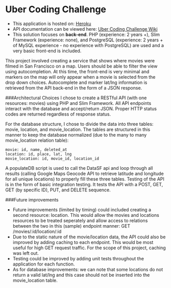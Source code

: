 # Uber Coding Challenge

* This application is hosted on: [Heroku](https://nameless-ridge-1156.herokuapp.com/)
* API documentation can be viewed here: [Uber Coding Challenge Wiki](https://github.com/anna-maria/Uber-Coding-Challenge/wiki)
* This solution focuses on **back-end**. PHP (experience: 2 years +), Slim Framework (experience: none), and PostgreSQL (experience: 2 years + of MySQL experience - no experience with PostgreSQL) are used and a very basic front-end is included. 

This project involved creating a service that shows where movies were filmed in San Francisco on a map. Users should be able to filter the view using autocompletion. At this time, the front-end is very minimal and markers on the map will only appear when a movie is selected from the drop down choices. Autocomplete and marker lat/lng information is retrieved from the API back-end in the form of a JSON response.

###Architectural Choices
I chose to create a RESTful API (with one resources: movies) using PHP and Slim Framework. All API endpoints interact with the database and accept/return JSON. Proper HTTP status codes are returned regardless of response status. 

For the database structure, I chose to divide the data into three tables: movie, location, and movie_location. The tables are structured in this manner to keep the database normalized (due to the many to many movie_location relation table):
```
movie: id, name, deleted_at
location: id, place, lat, lng
movie_location: id, movie_id, location_id
```
A populateDB script is used to call the DataSF api and loop through all results (calling Google Maps Geocode API to retrieve latitude and longitude for all unique locations) to properly fill these three tables. Testing of the API is in the form of basic integration testing. It tests the API with a POST, GET, GET (by specific ID), PUT, and DELETE sequence. 

###Future improvements
* Future improvements (limited by timing) could included creating a second resource: location. This would allow the movies and locations resources to be treated seperately and allow access to relations between the two in this (sample) endpoint manner: GET /movies/:id/location/:id
* Due to the static nature of the movie/location data, the API could also be improved by adding caching to each endpoint. This would be most useful for high GET request traffic. For the scope of this project, caching was left out. 
* Testing could be improved by adding unit tests throughout the application for each function. 
* As for database improvements: we can note that some locations do not return a valid lat/lng and this case should not be inserted into the movie_location table.
